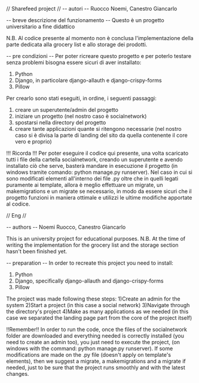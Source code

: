 // Sharefeed project //
-- autori -- 
Ruocco Noemi, Canestro Giancarlo

-- breve descrizione del funzionamento -- 
Questo è un progetto universitario a fine didattico

N.B. Al codice presente al momento non è conclusa l'implementazione della parte dedicata alla grocery list e allo storage dei prodotti. 

-- pre condizioni -- 
Per poter ricreare questo progetto e per poterlo testare senza problemi bisogna essere sicuri di aver installato:
1) Python 
2) Django, in particolare django-allauth e django-crispy-forms 
3) Pillow 

Per crearlo sono stati eseguiti, in ordine, i seguenti passaggi:
1) creare un superutente/admin del progetto 
2) iniziare un progetto (nel nostro caso è socialnetwork)
3) spostarsi nella directory del progetto
4) creare tante applicazioni quante si ritengono necessarie (nel nostro caso si è divisa la parte di landing del sito da quella contenente il core vero e proprio)

!!! Ricorda !!!
Per poter eseguire il codice qui presente, una volta scaricato tutti i file della cartella socialnetwork, creando un superutente e avendo installato ciò che serve, basterà mandare in esecuzione il progetto (in windows tramite comando: python manage.py runserver). 
Nel caso in cui si sono modificati elementi all'interno dei file .py oltre che in quelli legati puramente ai template, allora è meglio effettuare un migrate, un makemigrations e un migrate se necessario, in modo da essere sicuri che il progetto funzioni in maniera ottimale e utilizzi le ultime modifiche apportate al codice. 


// Eng //

-- authors --
Noemi Ruocco, Canestro Giancarlo

This is an university project for educational purposes.
N.B. At the time of writing the implementation for the grocery list and the storage section hasn't been finished yet.

-- preparation --
In order to recreate this project you need to install:
1) Python 
2) Django, specifically django-allauth and django-crispy-forms 
3) Pillow

The project was made following these steps:
1)Create an admin for the system
2)Start a project (in this case a social network)
3)Navigate through the directory's project
4)Make as many applications as we needed (in this case we separated the landing page part from the core of the project itself)

!!Remember!!
In order to run the code, once the files of the socialnetwork folder are downloaded and everything needed is correctly installed (you need to create an admin too), you just need to execute the project, (on windows with the command: python manage.py runserver).
If some modifications are made on the .py file (doesn't apply on template's elements), then we suggest a migrate, a makemigrations and a migrate if needed, just to be sure that the project runs smoothly and with the latest changes.
